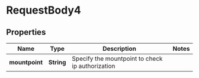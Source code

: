 

# RequestBody4


## Properties

| Name | Type | Description | Notes |
|------------ | ------------- | ------------- | -------------|
|**mountpoint** | **String** | Specify the mountpoint to check ip authorization |  |



